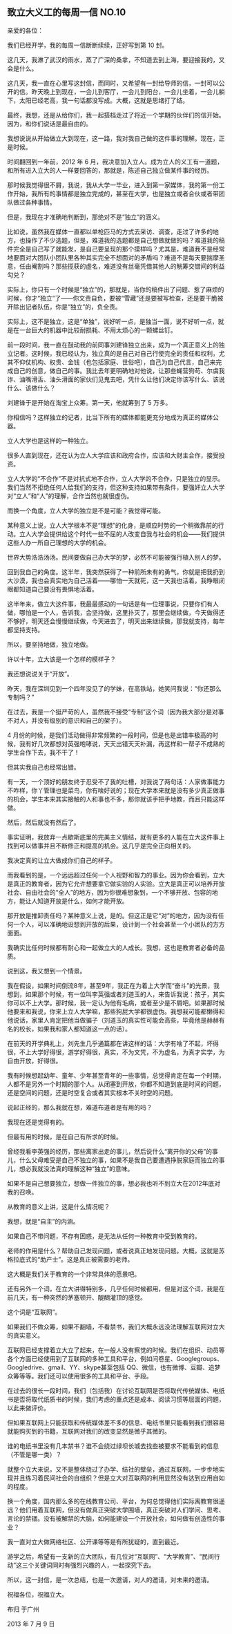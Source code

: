 ## 致立大义工的每周一信 NO.10

亲爱的各位：

我们已经开学，我的每周一信断断续续，正好写到第 10 封。
  
这几天，我淋了武汉的雨水，蒸了广深的桑拿，不知道去到上海，要迎接我的，又会是什么。

这几天，我一直在心里写这封信，而同时，又希望有一封给导师的信，一封可以公开的信。昨天晚上到现在，一会儿到客厅，一会儿到阳台，一会儿坐着，一会儿躺下，太阳已经老高，我一句话都没写成。大概，这就是思绪打了结。

最终，我想，还是从给你们，我一起搭档走过了将近一个学期的伙伴们的信开始。因为，和你们说话是最自由的。

我想说说从开始做立大到现在，这一路，我对我自己做的这件事的理解。现在，正是时候。

时间翻回到一年前，2012 年 6 月，我决意加入立人。成为立人的义工有一道题，和所有进入立大的人一样要回答的，那就是，陈述自己独立做某件事的经历。
  
那时候我觉得很不屑，我说，我从大学一毕业，进入到第一家媒体，我的第一份工作开始，我所有的事情都是独立完成的，甚至在大学，也是独立或者合伙或者带团队做过各种事情。

但是，我现在才准确地判断到，那绝对不是“独立”的涵义。

比如说，虽然我在媒体一直都以单枪匹马的方式去采访、调查，走过了许多的地方，也操作了不少选题，但是，难道我的选题都是自己想做就做的吗？难道我的稿件完全是自己写了就能发，是自己要呈现的那个摸样吗？尤其是，难道我不是经常地要面对大团队小团队里各种其实完全不想面对的矛盾吗？难道不是每天要揣摩圣意，任由阉割吗？那些揽获的虚名，难道没有丝毫凭借其他人的觥筹交错间的利益勾兑？

实际上，你只有一个时候是“独立”的，那就是，当你的稿件出了问题、惹了麻烦的时候，你才“独立”了——你文责自负，要被“雪藏”还是要被写检查，还是要干脆被开除出记者队伍，你是“独立”的，负全责。

实际上，这不是独立，这是“单独”，说好听一点，是独当一面，说不好听一点，就是在一台巨大的机器中比较耐损耗、不用太烦心的一颗螺丝钉。

前一段时间，我一直在鼓动我的前同事刘建锋独立出来，成为一个真正意义上的独立记者。这时候，我已经认为，独立真的是自己对自己行使完全的责任和权利，尤其不仰仗机构、权贵、金钱（也包括家庭、世俗吧），自己为自己代言，自己来完成自己的创意，做自己的事。我比去年更明确地对他说，让那些蝇营狗苟、尔虞我诈、油嘴滑舌、油头滑面的家伙们见鬼去吧，凭什么让他们决定你该写什么、该说什么、该做什么？

刘建锋于是开始在淘宝上众筹。第一天，他就筹到了 5 万多。

你相信吗？这样独立的记者，比当下所有的媒体都能更充分地成为真正的媒体公器。

立人大学也是这样的一种独立。

很多人直到现在，还在认为立人大学应该和政府合作，应该和大财主合作，接受投资。

立人大学的“不合作”不是对抗式地不合作，立人大学的不合作，只是独立的显示。我们当然不拒绝任何人给我们的支持，但这种支持如果带有条件，要强奸立人大学对“立人”和“人”的理解，合作当然也就很虚伪。

而换一个角度，立人大学的独立是不是可能？我觉得可能。

某种意义上说，立人大学根本不是“理想”的化身，是顺应时势的一个稍微靠前的行动。立人大学会提供给这个时代一些不屈的人改变自我与社会的机会——我们提供这些人办一所自己理想的大学的机会。

世界大势浩浩汤汤。民间要做自己办大学的梦，必然不可能被强行植入别人的梦。

回到我自己的角度。这半年，我突然获得了一种前所未有的勇气，你就是把我扔到大沙漠，我也会真实地为自己活着——哪怕一天就死，这一天我也活着。我睁眼闭眼都知道自己要没有畏惧地活着。

这半年来，做立大这件事，我最最感动的一句话是有一位理事说，只要你们有人做，哪怕是一个人，告诉我，会坚持做，这里扑灭了，那里会继续做，今天做得还不够好，明天还会慢慢继续做，今天进去了，明天出来继续做，那我就支持，每年都坚持支持。

所以，要坚持地做，独立地做。

许以十年，立大该是一个怎样的模样子？

我还想说说关于“开放”。

昨天，我在深圳见到一个四年没见了的学妹，在高铁站，她笑问我说：“你还那么专制吗？”

在过去，我是一个挺严苛的人，虽然我不接受“专制”这个词（因为我大部分是对事不对人，并没有级别的意识和自己的架子）。

4 月份的时候，是我们活动做得非常频繁的一段时间，但是也是出错率极高的时候，我有好几次都想对英强咆哮说，天天出错天天补漏，再这样和一帮子不成熟的学生合作下去，我不干了！

但其实我自己也经常出错。

有一天，一个顶好的朋友终于忍受不了我的吐槽，对我说了两句话：人家做事能力不咋样，你丫管理也是菜鸟，你有啥好说的；现在大学本来就是没有多少真正做事的机会，学生本来其实接触的人和事也不多，那你就该手把手地教，而且只能这样做。

然后，然后就没有然后了。

事实证明，我放弃一点歇斯底里的完美主义情结，就有更多的人能在立大这件事上找到可以做事并且不断修正和提高的机会。这几乎是完全正向相关的。

我决定真的让立大做成你们自己的样子。

而我看到的是，一个远远超过任何一个人视野和智力的事业。因为你会看到，立大是真正的教育者，因为它允许想要拿它做实验的人实验。立大是真正可以培养开放社会、自由社会的“全人”的地方，因为你很难想象到，一个不够开放、包容的地方，能让人知道开放是什么，如何才能开放。

那开放是推卸责任吗？某种意义上说，是的。但这正是它“对”的地方，因为没有任何一个人，可以准确地设想到开放的后果，设计到一个社会甚至一个小团队的方方面面。

我确实比任何时候都有耐心和一起做立大的人成长。我想，这也是教育者必备的品质。

说到这，我又想到一个情景。

我在假设，如果时间倒流8年，甚至9年，我正在为着上大学而“奋斗”的光景，我想到，如果那个时候，有一位叫李英强或者刘道玉的人，来告诉我说：孩子，其实你可以不上大学。那时候，我一定认为他有毛病，或者至少是不屑吧。如果那时候他要来和我说，你来上立人大学嘛，那些狗屁大学都很虚伪。我想我可能都懒得和他说话，家里人肯定把他当做骗子（刘道玉的真实性可能会高些，毕竟他是赫赫有名的校长，如果我和家人都知道这一点的话）。

在前天的开学典礼上，刘先生几乎通篇都在讲这样的话：大学有啥了不起，坏得很，不上大学好得很，游学好得很，真实，不为文凭，不为虚名，为真才实学，为自由开放，好得很。

我有时候想起幼年、童年、少年甚至青年的一些事情，总觉得肯定在每一个时期，人都不是另外一个时期的那个人。从闭塞到开放，你都不知道到底是时间的问题，还是空间的问题，还是时空复合或者其实根本不关时空的问题。

说起正经的，那么我就在想，难道布道者是有用的吗？

我现在还是觉得有的。

但最有用的时候，是在自己有所求的时候。

曾经我看李英强的经历，那些离家出走的事儿，然后说什么“离开你的父母”的事儿，什么父母难受是自己不独立的事，如果不是我自己要遭遇挣脱家庭而独立的事儿，想必我就没法真的理解这种“独立”的意味。

如果不是自己想要独立，想做一件独立的事，想必我也听不到立大在2012年底对我的召唤。

从教育的意义上讲，这是什么情况呢？

我想，就是“自主”的内涵。

如果自己不带问题，不存有困惑，是无法从任何一种教育中受到教育的。

老师的作用是什么？帮助自己发现问题，或者说真正地发现问题。大概，这就是苏格拉底式的“助产士”。这是真正被需要的老师。

这大概是我们关于教育的一个非常具体的愿景吧。

还有另外一个词，在立大讲得特别多，几乎任何时候都用，但是对这个词，我是在前几天，有一种突然的茅塞顿开、醍醐灌顶的感觉。

这个词是“互联网”。

如果我们不做众筹，如果不翻墙，不看禁书，我们大概永远没法理解互联网对立大的真实意义。

互联网已经支撑着立大立了起来，在一般人没有察觉的时候。我们在组织、动员等各个方面已经使用到了互联网的多种工具和平台，例如问卷星、Googlegroups、Googledrive、gmail、YY、skype甚至包括 QQ、微信，也有微博、豆瓣、追梦众筹等等。我们还可以使用很多的工具和平台、手段。

在过去的很长一段时间，我们（包括我）在讨论互联网是否将取代传统媒体、电纸书是否将取代纸质书的时候，我们考虑的重点还是成本、阅读习惯等层面的问题，以此来做评价。

但如果互联网上只能获取和传统媒体差不多的信息、电纸书里只能看到我们很容易就能购买到的书籍，互联网对我们的改变显然是微乎其微的。

谁的电纸书里没有几本禁书？谁不会绕过绿坝长城去找些被要求不能看到的信息（不管是哪一类）？

就整个立大来说，又不是整体绕过了办学、结社的壁垒，通过互联网，一步步地实现并且练习着民间社会的自组织？但是立大对互联网的利用显然没有达到应用自如的程度。

换一个角度，国内那么多的在线教育公司、平台，为何总觉得他们实际离教育很遥远？他们用着互联网，但没有做真正突破大学围墙，真正突破对人们学问、思考、言论的禁锢。没有被解禁的大脑，如何能建设一个开放社会，如何做有创造性的事业？

我一直对立大做网络社区、公开课等等是有所犹疑的，直到最近。

 游学之后，希望有一支新的立大团队，有几位对“互联网”、“大学教育”、“民间行动”这三个关键词同时有强烈兴趣的人，一起探究下去。

所以，这一封信，是一次总结，也是一次邀请，对人的邀请，对未来的邀请。

祝福各位，祝福立大。

布归 于广州

2013 年 7 月 9 日